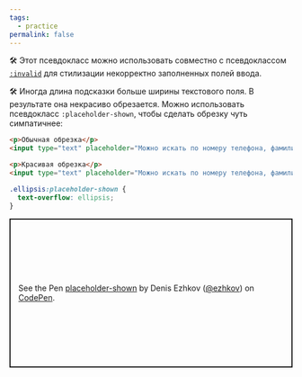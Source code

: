 ```yaml
---
tags:
  - practice
permalink: false
---
```


🛠 Этот псевдокласс можно использовать совместно с псевдоклассом [`:invalid`](/css/invalid-valid) для стилизации некорректно заполненных полей ввода.

🛠 Иногда длина подсказки больше ширины текстового поля. В результате она некрасиво обрезается. Можно использовать псевдокласс `:placeholder-shown`, чтобы сделать обрезку чуть симпатичнее:

```html
<p>Обычная обрезка</p>
<input type="text" placeholder="Можно искать по номеру телефона, фамилии или email">

<p>Красивая обрезка</p>
<input type="text" placeholder="Можно искать по номеру телефона, фамилии или email" class="ellipsis">
```

```css
.ellipsis:placeholder-shown {
  text-overflow: ellipsis;
}
```

<p class="codepen" data-height="265" data-theme-id="light" data-default-tab="html,result" data-user="ezhkov" data-slug-hash="WNoxXbW" style="height: 265px; box-sizing: border-box; display: flex; align-items: center; justify-content: center; border: 2px solid; margin: 1em 0; padding: 1em;" data-pen-title="placeholder-shown">
  <span>See the Pen <a href="https://codepen.io/ezhkov/pen/WNoxXbW">
  placeholder-shown</a> by Denis Ezhkov (<a href="https://codepen.io/ezhkov">@ezhkov</a>)
  on <a href="https://codepen.io">CodePen</a>.</span>
</p>

<script async src="https://cpwebassets.codepen.io/assets/embed/ei.js"></script>
